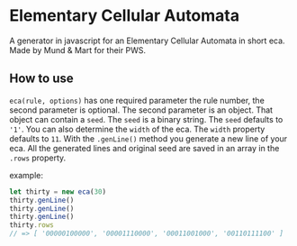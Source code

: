 # Elementary Cellular Automata
A generator in javascript for an Elementary Cellular Automata in short eca. Made by Mund & Mart for their PWS.

## How to use
`eca(rule, options)` has one required parameter the rule number,
the second parameter is optional. The second parameter is an object. That object
can contain a `seed`. The `seed` is a binary string. The `seed` defaults to `'1'`.
You can also determine the `width` of the eca. The `width` property defaults to
`11`.
With the `.genLine()` method you generate a new line of your eca. All the generated lines and original seed are
saved in an array in the `.rows` property.

example:
``` javascript
let thirty = new eca(30)
thirty.genLine()
thirty.genLine()
thirty.genLine()
thirty.rows
// => [ '00000100000', '00001110000', '00011001000', '00110111100' ]
```
